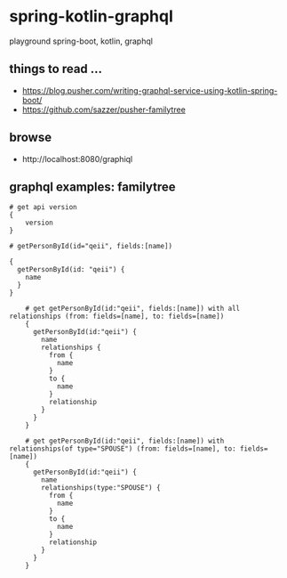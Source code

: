 # spring-kotlin-graphql
playground spring-boot, kotlin, graphql

## things to read ...
- https://blog.pusher.com/writing-graphql-service-using-kotlin-spring-boot/
- https://github.com/sazzer/pusher-familytree

## browse

- http://localhost:8080/graphiql

## graphql examples: familytree


```
# get api version
{
    version
}

```

```
# getPersonById(id="qeii", fields:[name])

{
  getPersonById(id: "qeii") {
    name
  }
}

```


```
    # get getPersonById(id:"qeii", fields:[name]) with all relationships (from: fields=[name], to: fields=[name])
    {
      getPersonById(id:"qeii") {
        name
        relationships {
          from {
            name
          }
          to {
            name
          }
          relationship
        }
      }
    }
```

```
    # get getPersonById(id:"qeii", fields:[name]) with relationships(of type="SPOUSE") (from: fields=[name], to: fields=[name])
    {
      getPersonById(id:"qeii") {
        name
        relationships(type:"SPOUSE") {
          from {
            name
          }
          to {
            name
          }
          relationship
        }
      }
    }
```



